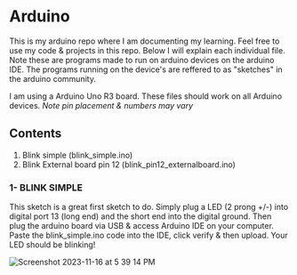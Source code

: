 # Arduino

This is my arduino repo where I am documenting my learning. Feel free to use my code & projects in this repo. Below I will explain each individual file. 
Note these are programs made to run on arduino devices on the arduino IDE. The programs running on the device's are reffered to as "sketches" in the arduino community.

I am using a Arduino Uno R3 board. These files should work on all Arduino devices. _Note pin placement & numbers may vary_

## Contents

1) Blink simple (blink_simple.ino)
2) Blink External board pin 12 (blink_pin12_externalboard.ino)

### 1- BLINK SIMPLE

This sketch is a great first sketch to do. Simply plug a LED (2 prong +/-) into digital port 13 (long end) and the short end into the digital ground. 
Then plug the arduino board via USB & access Arduino IDE on your computer. Paste the blink_simple.ino code into the IDE, click verify & then upload.
Your LED should be blinking!

![Screenshot 2023-11-16 at 5 39 14 PM](https://github.com/ncryppt/arduino/assets/66481391/3b97f185-8873-4dd4-8acd-44967b679b7d)
